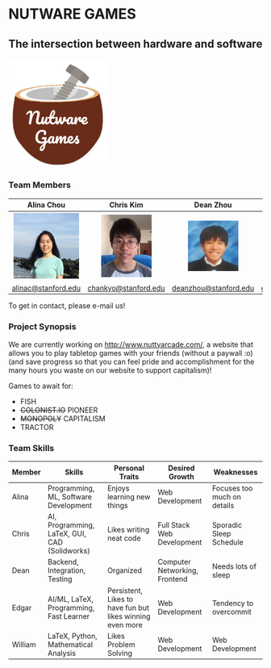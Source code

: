 # NUTWARE GAMES
## The intersection between hardware and software
<img src="./assets/images/logo_temp.PNG" width="200">

### Team Members
Alina Chou | Chris Kim | Dean Zhou | Edgar Roman | William Wang
:---: | :---: | :---: | :---: | :---:
<img src="./assets/images/profile_pictures/Alina.jpeg" width="130"> | <img src="./assets/images/profile_pictures/chankyo.png" width="100"> | <img src="./assets/images/profile_pictures/me_irl.jpg" width="100"> | <img src="./assets/images/profile_pictures/edgar.jpg" width="100"> | <img src="./assets/images/pikachess.jpg" width="100">
alinac@stanford.edu | chankyo@stanford.edu | deanzhou@stanford.edu | emroman@stanford.edu | wjwang@stanford.edu

To get in contact, please e-mail us!

### Project Synopsis
We are currently working on http://www.nuttyarcade.com/, a website that allows you to play tabletop games with your friends (without a paywall :o) 
(and save progress so that you can feel pride and accomplishment for the many hours you waste on our website to support capitalism)!

Games to await for:
- FISH
- <del>COLONIST.IO</del>  PIONEER
- <del>MONOPOLY</del>  CAPITALISM
- TRACTOR

### Team Skills
Member | Skills | Personal Traits | Desired Growth | Weaknesses
--- | --- | --- | --- | ---
Alina | Programming, ML, Software Development | Enjoys learning new things | Web Development | Focuses too much on details
Chris | AI, Programming, LaTeX, GUI, CAD (Solidworks) | Likes writing neat code | Full Stack Web Development | Sporadic Sleep Schedule
Dean | Backend, Integration, Testing | Organized | Computer Networking, Frontend | Needs lots of sleep
Edgar | AI/ML, LaTeX, Programming, Fast Learner | Persistent, Likes to have fun but likes winning even more | Web Development | Tendency to overcommit
William | LaTeX, Python, Mathematical Analysis | Likes Problem Solving | Web Development | Web Development
